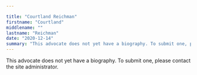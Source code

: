 ```yaml
---

title: "Courtland Reichman"
firstname: "Courtland"
middlename: ""
lastname: "Reichman"
date: "2020-12-14"
summary: "This advocate does not yet have a biography. To submit one, please contact the site administrator."
---
```

This advocate does not yet have a biography. To submit one, please contact the site administrator.

